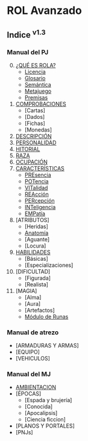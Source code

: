 # ROL Avanzado
## Indice <sup>v1.3</sup>

### Manual del PJ
0. [¿QUÉ ES ROLA?](https://github.com/demonio/arp/tree/master/es/pj/rola.md)
	* [Licencia](https://github.com/demonio/arp/tree/master/es/pj/rola/licencia.md)
	* [Glosario](https://github.com/demonio/arp/tree/master/es/pj/rola/glosario.md)
	* [Semántica](https://github.com/demonio/arp/tree/master/es/pj/rola/semantica.md)
	* [Metajuego](https://github.com/demonio/arp/tree/master/es/pj/rola/metajuego.md)
	* [Premisas](https://github.com/demonio/arp/tree/master/es/pj/rola/premisas.md)
1. [COMPROBACIONES](https://github.com/demonio/arp/tree/master/es/pj/comprobaciones.md)
	* [Cartas]
	* [Dados]
	* [Fichas]
	* [Monedas]
1. [DESCRIPCIÓN](https://github.com/demonio/arp/tree/master/es/pj/descripcion.md)
1. [PERSONALIDAD](https://github.com/demonio/arp/tree/master/es/pj/personalidad.md)
1. [HITORIAL](https://github.com/demonio/arp/tree/master/es/pj/historial.md)
1. [RAZA](https://github.com/demonio/arp/tree/master/es/pj/raza.md)
1. [OCUPACIÓN](https://github.com/demonio/arp/tree/master/es/pj/ocupacion.md)
1. [CARACTERÍSTICAS](https://github.com/demonio/arp/tree/master/es/pj/caracteristicas.md)
	* [PREsencia](https://github.com/demonio/arp/tree/master/es/pj/caracteristicas/presencia.md)
	* [POTencia](https://github.com/demonio/arp/tree/master/es/pj/caracteristicas/potencia.md)
	* [VITalidad](https://github.com/demonio/arp/tree/master/es/pj/caracteristicas/vitalidad.md)
	* [REAcción](https://github.com/demonio/arp/tree/master/es/pj/caracteristicas/reaccion.md)
	* [PERcepción](https://github.com/demonio/arp/tree/master/es/pj/caracteristicas/percepcion.md)
	* [INTeligencia](https://github.com/demonio/arp/tree/master/es/pj/caracteristicas/inteligencia.md)
	* [EMPatía](https://github.com/demonio/arp/tree/master/es/pj/caracteristicas/empatia.md)
1. [ATRIBUTOS]
	* [Heridas]
	* [Anatomía](https://github.com/demonio/arp/tree/master/es/pj/atributos/anatomia.md)
	* [Aguante]
	* [Locura]
1. [HABILIDADES](https://github.com/demonio/arp/tree/master/es/pj/habilidades.md)
	* [Básicas]
	* [Especializaciones]
1. [DIFICULTAD]
	* [Figurada]
	* [Realista]
1. [MAGIA]
	* [Alma]
	* [Aura]
	* [Artefactos]
	* [Módulo de Runas](https://github.com/demonio/arp/tree/master/es/pj/magia/runas.md)

### Manual de atrezo
* [ARMADURAS Y ARMAS]
* [EQUIPO]
* [VEHICULOS]

### Manual del MJ
* [AMBIENTACION](https://github.com/demonio/arp/tree/master/es/mj/ambientacion.md)
* [ÉPOCAS]
	* [Espada y brujería]
	* [Conocida]
	* [Apocalipsis]
	* [Ciencia ficcion]
* [PLANOS Y PORTALES]
* [PNJs]
